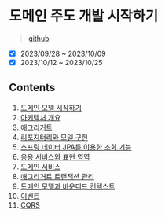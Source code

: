 # 도메인 주도 개발 시작하기

> [github](https://github.com/madvirus/ddd-start2)

- [x] 2023/09/28 ~ 2023/10/09
- [x] 2023/10/12 ~ 2023/10/25

## Contents

1. [도메인 모델 시작하기](./chapter01.md)
2. [아키텍처 개요](./chapter02.md)
3. [애그리거트](./chapter03.md)
4. [리포지터리와 모델 구현](./chapter04.md)
5. [스프링 데이터 JPA를 이용한 조회 기능](./chapter05.md)
6. [응용 서비스와 표현 영역](./chapter06.md)
7. [도메인 서비스](./chapter07.md)
8. [애그리거트 트랜잭션 관리](./chapter08.md)
9. [도메인 모델과 바운디드 컨텍스트](./chapter09.md)
10. [이벤트](./chapter10.md)
11. [CQRS](./chapter11.md)
